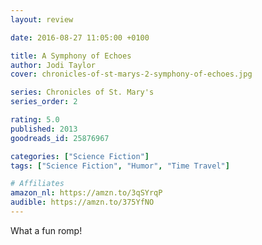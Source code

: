 ```yaml
---
layout: review

date: 2016-08-27 11:05:00 +0100

title: A Symphony of Echoes
author: Jodi Taylor
cover: chronicles-of-st-marys-2-symphony-of-echoes.jpg

series: Chronicles of St. Mary's
series_order: 2

rating: 5.0
published: 2013
goodreads_id: 25876967

categories: ["Science Fiction"]
tags: ["Science Fiction", "Humor", "Time Travel"]

# Affiliates
amazon_nl: https://amzn.to/3qSYrqP
audible: https://amzn.to/375YfNO
---
```


What a fun romp!
